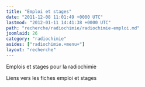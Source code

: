 ```yaml
---
title: "Emploi et stages"
date: "2011-12-08 11:01:49 +0000 UTC"
lastmod: "2012-01-11 14:41:38 +0000 UTC"
path: "recherche/radiochimie/radiochimie-emploi.md"
joomlaid: 26
category: "radiochimie"
asides: ["radiochimie.+menu+"]
layout: "recherche"
---
```

Emplois et stages pour la radiochimie

Liens vers les fiches emploi et stages
